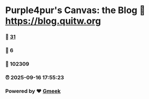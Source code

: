 # Purple4pur's Canvas: the Blog :link: https://blog.quitw.org 
### :page_facing_up: [31](https://blog.quitw.org/tag.html) 
### :speech_balloon: 6 
### :hibiscus: 102309 
### :alarm_clock: 2025-09-16 17:55:23 
### Powered by :heart: [Gmeek](https://github.com/Meekdai/Gmeek)
